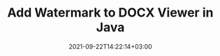 ---
############################# Static ############################
layout: "auto-gen"
date: 2021-09-22T14:22:14+03:00
draft: false
product_tag: total
platform_tag: java

############################# Head ############################
head_title: "Add Watermark to DOCX Viewer in Java & J2SE"
head_description: "Add image watermark to DOCX file viewer applications using Java & J2SE in your desktop, web or mobile applications."

############################# Header ############################
title: "Add Watermark to DOCX Viewer in Java"
description: "Add watermark image to DOCX document viewer applications in Java and J2SE platforms. Display the watermarked file in HTML, Image or PDF format inside your applications without using any additional software."

############################# SubMenu ############################
submenu:
    enable: false

############################# About ############################
about:
    enable: false
    title: "About GroupDocs.Total for .NET"
    content: |
        GroupDocs.Total for .NET is a suite of document manipulation APIs to perform powerful documents manipulation & automation features within your desktop solutions and web apps without requiring any other commercial application. It enables developers to add the functionalities (view, edit, annotate, convert, compare, e-sign, assemble, search, parse, merge, redact and classify) within PDF, Microsoft Office Word, Excel, PowerPoint, OneNote, Visio, Outlook, HTML, images, graphics, diagrams and 90+ other popular document formats.

        GroupDocs.Total APIs are well supported on all major operating systems and platforms including .NET Framework, .NET Standard, .NET Core, Mono and Xamarin.

############################# Steps ############################
steps:
    enable: true
    title_left: "Insert Watermarks to DOCX File in Java"
    content_left: |
        [Conholdate.Total for Java](https://products.conholdate.com/total/java/) makes it easy for Java developers to work with adding image watermarks to their document viewer applications by implementing a few easy steps.

        *   Instantiate **FileInputStream** Object with input DOCX document
        *   Instantiate **Watermarker** object using the stream object created above
        *   Use watermark image path as constructor parameter of **ImageWatermark** class
        *   Set the watermark size and alignment
        *   Add watermark to the **watermarker** and create output file
        *   Set options to view document as HTML
        *   Instantiate **Viewer** with output document
        
    title_right: "System Requirements"
    content_right: |
        The following piece of code requires `GroupDocs.Watermark` & `GroupDocs.Viewer` namespaces. You can get the respective files from the [downloads](https://downloads.conholdate.com/total/java) or fetch the whole package from [Maven](https://repository.conholdate.com/webapp/#/artifacts/browse/tree/General/repo/com/conholdate/conholdate-total).

        Insert image watermark to DOCX on different operating systems such as Windows, Linux or macOS while using platforms such as Windows Azure, Mono and Xamarin.
        
    code: |
        ```cs {linenos=false}
        // Add image watermark to DOCX in Java
        // Instantiate FileInputStream Object with input file
        FileInputStream stream = new FileInputStream("input.docx");

        // Instantiate Watermarker object using the stream object created above
        Watermarker watermarker = new Watermarker(stream);

        // Use watermark image path as constructor parameter of ImageWatermark class
        ImageWatermark watermark = new ImageWatermark("watermark.png");

        // Set image watermark alignment 
        watermark.setHorizontalAlignment(HorizontalAlignment.Center);
        watermark.setVerticalAlignment(VerticalAlignment.Center);

        //Add watermark to the watermarker and generate output file
        watermarker.add(watermark);
        watermarker.save("output.docx");

        // Close Watermark, Watermarker and FileInputStream objects
        watermark.close();
        watermarker.close();
        stream.close();

        // View watermarked DOCX file using GroupDocs.Viewer API
        // Set options to view document as HTML
        HtmlViewOptions options = HtmlViewOptions.forEmbeddedResources("output{0}.html");

        // Instantiate Viewer with output file
        try (Viewer viewer = new Viewer("output.docx")) {
          viewer.view(options);
          }
        ```
        
############################# Demos ############################
demos:
    enable: false
    title: "Free Document Automation Apps"
    content: |
        Offline [GroupDocs.Total Apps](https://products.groupdocs.app/total) to view, convert, annotate, compare, sign, assemble, parse, classify, redact and search documents.  
        The live demo has the following benefits
        
############################# About Formats ############################
about_formats:
    enable: true
    format:
        # format loop
        - icon: "far fa-file-word-o"
          title: " About DOCX File Format"
          content: |
            DOCX is a well-known format for Microsoft Word documents. Introduced from 2007 with the release of Microsoft Office 2007, the structure of this new Document format was changed from plain binary to a combination of XML and binary files. Docx files can be opened with Word 2007 and lateral versions but not with the earlier versions of MS Word which support DOC file extensions.

          link: "https://docs.fileformat.com/word-processing/docx/"

############################# More Formats ############################
more_formats:
    enable: true
    title: "Adding Image Watermarks to Other Document Format Viewers"
    format: 
        # format loop
        - name: "Add Watermark to PDF"
          link: "https://products.conholdate.com/total/java/watermark/add/pdf/"
          description: "Adobe Portable Document Format"

        # format loop
        - name: "Add Watermark to Word"
          link: "https://products.conholdate.com/total/java/watermark/add/word/"
          description: "Microsoft Word Document"

        # format loop
        - name: "Add Watermark to Excel"
          link: "https://products.conholdate.com/total/java/watermark/add/excel/"
          description: "Microsoft Excel Worksheet"

        # format loop
        - name: "Add Watermark to Image"
          link: "https://products.conholdate.com/total/java/watermark/add/image/"
          description: "Image Files"

        # format loop
        - name: "Add Watermark to Visio"
          link: "https://products.conholdate.com/total/java/watermark/add/visio/"
          description: "Microsoft Visio Drawing"

        # format loop
        - name: "Add Watermark to Project"
          link: "https://products.conholdate.com/total/java/watermark/add/project/"
          description: "Microsoft Project Document"

        # format loop
        - name: "Add Watermark to Email"
          link: "https://products.conholdate.com/total/java/watermark/add/email/"
          description: "Email Files"

        # format loop
        - name: "Add Watermark to Web"
          link: "https://products.conholdate.com/total/java/watermark/add/web/"
          description: "Web Files"

        # format loop
        - name: "Add Watermark to One"
          link: "https://products.conholdate.com/total/java/watermark/add/one/"
          description: "Microsoft OneNote"

        # format loop
        - name: "Add Watermark to DOC"
          link: "https://products.conholdate.com/total/java/watermark/add/doc/"
          description: "Microsoft Word 97-2003 Document"

        # format loop
        - name: "Add Watermark to DOCX"
          link: "https://products.conholdate.com/total/java/watermark/add/docx/"
          description: "Microsoft Word Document"

        # format loop
        - name: "Add Watermark to DOT"
          link: "https://products.conholdate.com/total/java/watermark/add/dot/"
          description: "Microsoft Word 97-2003 Template"

        # format loop
        - name: "Add Watermark to DOTX"
          link: "https://products.conholdate.com/total/java/watermark/add/dotx/"
          description: "Microsoft Word Template"

        # format loop
        - name: "Add Watermark to RTF"
          link: "https://products.conholdate.com/total/java/watermark/add/rtf/"
          description: "Rich Text Document"

        # format loop
        - name: "Add Watermark to TXT"
          link: "https://products.conholdate.com/total/java/watermark/add/txt/"
          description: "Plain Text Document"

        # format loop
        - name: "Add Watermark to XLS"
          link: "https://products.conholdate.com/total/java/watermark/add/xls/"
          description: "Microsoft Excel 95-2003 Workbook Worksheet"

        # format loop
        - name: "Add Watermark to XLSX"
          link: "https://products.conholdate.com/total/java/watermark/add/xlsx/"
          description: "Microsoft Excel Worksheet"

        # format loop
        - name: "Add Watermark to XLT"
          link: "https://products.conholdate.com/total/java/watermark/add/xlt/"
          description: "Microsoft Excel 97-2003 Worksheet Template"

        # format loop
        - name: "Add Watermark to XLTX"
          link: "https://products.conholdate.com/total/java/watermark/add/xltx/"
          description: "Excel Open XML Spreadsheet Template"

        # format loop
        - name: "Add Watermark to CSV"
          link: "https://products.conholdate.com/total/java/watermark/add/csv/"
          description: "Comma Separated Values File"

        # format loop
        - name: "Add Watermark to PPT"
          link: "https://products.conholdate.com/total/java/watermark/add/ppt/"
          description: "Microsoft PowerPoint 97-2003 Presentation"

        # format loop
        - name: "Add Watermark to PPTX"
          link: "https://products.conholdate.com/total/java/watermark/add/pptx/"
          description: "Microsoft PowerPoint Presentation"

        # format loop
        - name: "Add Watermark to PPS"
          link: "https://products.conholdate.com/total/java/watermark/add/pps/"
          description: "Microsoft PowerPoint 97-2003 Slide Show"

        # format loop
        - name: "Add Watermark to PPSX"
          link: "https://products.conholdate.com/total/java/watermark/add/ppsx/"
          description: "Microsoft PowerPoint Slide Show"

        # format loop
        - name: "Add Watermark to POT"
          link: "https://products.conholdate.com/total/java/watermark/add/pot/"
          description: "Microsoft PowerPoint Template"
        
        # format loop
        - name: "Add Watermark to POTX"
          link: "https://products.conholdate.com/total/java/watermark/add/potx/"
          description: "Microsoft PowerPoint Presentation"

        # format loop
        - name: "Add Watermark to BMP"
          link: "https://products.conholdate.com/total/java/watermark/add/bmp/"
          description: "Bitmap Picture"

        # format loop
        - name: "Add Watermark to GIF"
          link: "https://products.conholdate.com/total/java/watermark/add/gif/"
          description: "Graphics Interchange Format"

        # format loop
        - name: "Add Watermark to JPEG"
          link: "https://products.conholdate.com/total/java/watermark/add/jpeg/"
          description: "Joint Photographic Experts Group"

        # format loop
        - name: "Add Watermark to PNG"
          link: "https://products.conholdate.com/total/java/watermark/add/png/"
          description: "Portable Network Graphics"

        # format loop
        - name: "Add Watermark to TIFF"
          link: "https://products.conholdate.com/total/java/watermark/add/tiff/"
          description: "Tagged Image File Format"

        # format loop
        - name: "Add Watermark to VSD"
          link: "https://products.conholdate.com/total/java/watermark/add/vsd/"
          description: "Microsoft Visio 2003-2010 Drawing"

        # format loop
        - name: "Add Watermark to VDX"
          link: "https://products.conholdate.com/total/java/watermark/add/vdx/"
          description: "Microsoft Visio 2003-2010 XML Drawing"

        # format loop
        - name: "Add Watermark to VSS"
          link: "https://products.conholdate.com/total/java/watermark/add/vss/"
          description: "Microsoft Visio 2003-2010 Stencil"

        # format loop
        - name: "Add Watermark to VSSX"
          link: "https://products.conholdate.com/total/java/watermark/add/vssx/"
          description: "Microsoft Visio Stencil"

        # format loop
        - name: "Add Watermark to VSDX"
          link: "https://products.conholdate.com/total/java/watermark/add/vsdx/"
          description: "Microsoft Visio Drawing"
        
        # format loop
        - name: "Add Watermark to MPP"
          link: "https://products.conholdate.com/total/java/watermark/add/mpp/"
          description: "Microsoft Project Document"

        # format loop
        - name: "Add Watermark to MPT"
          link: "https://products.conholdate.com/total/java/watermark/add/mpt/"
          description: "Microsoft Project Template"

        # format loop
        - name: "Add Watermark to MPX"
          link: "https://products.conholdate.com/total/java/watermark/add/mpx/"
          description: "Microsoft Project Exchange File"

        # format loop
        - name: "Add Watermark to MSG"
          link: "https://products.conholdate.com/total/java/watermark/add/msg/"
          description: "Microsoft Outlook E-mail Message"

        # format loop
        - name: "Add Watermark to EML"
          link: "https://products.conholdate.com/total/java/watermark/add/eml/"
          description: "E-mail Message"

        # format loop
        - name: "Add Watermark to EMLX"
          link: "https://products.conholdate.com/total/java/watermark/add/emlx/"
          description: "Apple Mail E-mail File"

        # format loop
        - name: "Add Watermark to PST"
          link: "https://products.conholdate.com/total/java/watermark/add/pst/"
          description: "Microsoft Outlook Personal Storage Table"

        # format loop
        - name: "Add Watermark to OST"
          link: "https://products.conholdate.com/total/java/watermark/add/ost/"
          description: "Microsoft Outlook Offline Storage Table"

        # format loop
        - name: "Add Watermark to HTML"
          link: "https://products.conholdate.com/total/java/watermark/add/html/"
          description: "HyperText Markup Language"
        
        # format loop
        - name: "Add Watermark to MHTML"
          link: "https://products.conholdate.com/total/java/watermark/add/mhtml/"
          description: "Mime HTML"

        # format loop
        - name: "Add Watermark to WMF"
          link: "https://products.conholdate.com/total/java/watermark/add/wmf/"
          description: "Windows Metafile"

        # format loop
        - name: "Add Watermark to EMF"
          link: "https://products.conholdate.com/total/java/watermark/add/emf/"
          description: "Windows Enhanced Metafile"

        # format loop
        - name: "Add Watermark to ZIP"
          link: "https://products.conholdate.com/total/java/watermark/add/zip/"
          description: "Archive file format"

        # format loop
        - name: "Add Watermark to RAR"
          link: "https://products.conholdate.com/total/java/watermark/add/rar/"
          description: "WinRAR Compressed Archive"

        # format loop
        - name: "Add Watermark to EPUB"
          link: "https://products.conholdate.com/total/java/watermark/add/epub/"
          description: "Digital E-Book File Format"

        # format loop
        - name: "Add Watermark to MOBI"
          link: "https://products.conholdate.com/total/java/watermark/add/mobi/"
          description: "Mobipocket e-book format"

        # format loop
        - name: "Add Watermark to DjVu"
          link: "https://products.conholdate.com/total/java/watermark/add/djvu/"
          description: "Deja Vu"

        # format loop
        - name: "Add Watermark to XML"
          link: "https://products.conholdate.com/total/java/watermark/add/xml/"
          description: "Text XML document"

        # format loop
        - name: "Add Watermark to PCL"
          link: "https://products.conholdate.com/total/java/watermark/add/pcl/"
          description: "Printer Command Language"
        
        # format loop
        - name: "Add Watermark to PSD"
          link: "https://products.conholdate.com/total/java/watermark/add/psd/"
          description: "Adobe Photoshop Document"

        # format loop
        - name: "Add Watermark to DWG"
          link: "https://products.conholdate.com/total/java/watermark/add/dwg/"
          description: "Autodesk Design Data Formats"

        # format loop
        - name: "Add Watermark to DWF"
          link: "https://products.conholdate.com/total/java/watermark/add/dwf/"
          description: "Autodesk Design Web Format"

        # format loop
        - name: "Add Watermark to DGN"
          link: "https://products.conholdate.com/total/java/watermark/add/dgn/"
          description: "MicroStation Design File"

        # format loop
        - name: "Add Watermark to DWT"
          link: "https://products.conholdate.com/total/java/watermark/add/dwt/"
          description: "AutoCAD Drawing Template"

############################# Back to top ###############################
back_to_top:
  enable: true
---